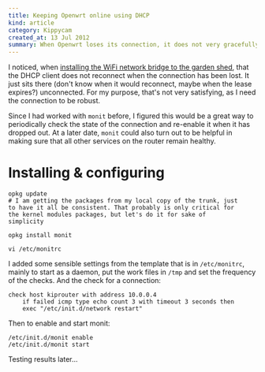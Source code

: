 ```yaml
--- 
title: Keeping Openwrt online using DHCP
kind: article
category: Kippycam
created_at: 13 Jul 2012
summary: When Openwrt loses its connection, it does not very gracefully reconnect when using proto dhcp. This is how I solved this
---
```

I noticed, when
[installing the WiFi network bridge to the garden shed](network-layout.html),
that the DHCP client does not reconnect when the connection has been
lost. It just sits there (don't know when it would reconnect, maybe
when the lease expires?) unconnected. For my purpose, that's not very
satisfying, as I need the connection to be robust. 

Since I had worked with `monit` before, I figured this would be a
great way to periodically check the state of the connection and
re-enable it when it has dropped out. At a later date, `monit` could
also turn out to be helpful in making sure that all other services on
the router remain healthy. 

# Installing & configuring #

    opkg update
	# I am getting the packages from my local copy of the trunk, just
	to have it all be consistent. That probably is only critical for
	the kernel modules packages, but let's do it for sake of
	simplicity
	
	opkg install monit
	
	vi /etc/monitrc
	
I added some sensible settings from the template that is in
`/etc/monitrc`, mainly to start as a daemon, put the work files in
`/tmp` and set the frequency of the checks. And the check for a
connection:

	check host kiprouter with address 10.0.0.4                                     
        if failed icmp type echo count 3 with timeout 3 seconds then
		exec "/etc/init.d/network restart"

Then to enable and start monit:
	
	/etc/init.d/monit enable
	/etc/init.d/monit start

Testing results later...
